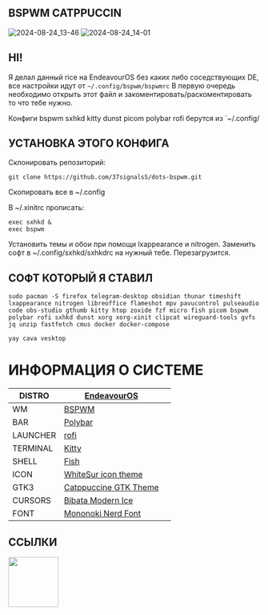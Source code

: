 ## BSPWM CATPPUCCIN
![2024-08-24_13-46](https://github.com/user-attachments/assets/034a2f88-b6ad-41fa-903f-c848d341f854)
![2024-08-24_14-01](https://github.com/user-attachments/assets/310e3350-950a-47ca-bae3-3ccdf09916aa)
## HI!
Я делал данный rice на EndeavourOS без каких либо соседствующих DE, все настройки идут от `~/.config/bspwm/bspwmrc` В первую очередь необходимо открыть этот файл и закоментировать/раскоментировать то что тебе нужно.  
  
Конфиги bspwm sxhkd kitty dunst picom polybar rofi берутся из `~/.config/  

## УСТАНОВКА ЭТОГО КОНФИГА
  
Склонировать репозиторий:
```
git clone https://github.com/37signalsS/dots-bspwm.git
```
  
Cкопировать все в ~/.config
  
В ~/.xinitrc прописать:  
```
exec sxhkd &  
exec bspwm 
```
  
Установить темы и обои при помощи lxappearance и nitrogen. Заменить софт в ~/.config/sxhkd/sxhkdrc на нужный тебе. Перезагрузится.  

## СОФТ КОТОРЫЙ Я СТАВИЛ
```
sudo pacman -S firefox telegram-desktop obsidian thunar timeshift lxappearance nitrogen libreoffice flameshot mpv pavucontrol pulseaudio code obs-studio gthumb kitty htop zoxide fzf micro fish picom bspwm polybar rofi sxhkd dunst xorg xorg-xinit clipcat wireguard-tools gvfs jq unzip fastfetch cmus docker docker-compose 

yay cava vesktop
```
  
# ИНФОРМАЦИЯ О СИСТЕМЕ

| DISTRO   | [EndeavourOS](https://endeavouros.com/)                        |     |
| -------- | -------------------------------------------------------------- | --- |
| WM       | [BSPWM](https://github.com/baskerville/bspwm)                  |     |
| BAR      | [Polybar](https://github.com/polybar/polybar)                  |     |
| LAUNCHER | [rofi](https://github.com/davatorium/rofi)                     |     |
| TERMINAL | [Kitty](https://github.com/kovidgoyal/kitty)                   |     |
| SHELL    | [Fish](https://fishshell.com/)                                 |     |
| ICON     | [WhiteSur icon theme](https://www.gnome-look.org/p/1405756)    |     |
| GTK3     | [Catppuccine GTK Theme](https://www.gnome-look.org/p/1715554)  |     |
| CURSORS  | [Bibata Modern Ice](https://www.gnome-look.org/p/1197198)      |     |
| FONT     | [Mononoki Nerd Font](https://www.nerdfonts.com/font-downloads) |     |

## ССЫЛКИ

[<img src="https://gitlab.com/prolinux410/owl_dots/-/raw/main/.img/git_tg.png?ref_type=heads" width="100">](@kuberctl)

